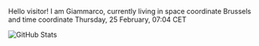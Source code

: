 Hello visitor! I am Giammarco, currently living in space coordinate Brussels and time coordinate Thursday, 25 February, 07:04 CET

![GitHub Stats](https://github-readme-stats.vercel.app/api?username=grcasanova)
